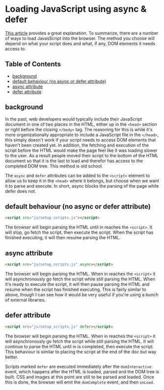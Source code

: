 # Loading JavaScript using async & defer


[This article](https://flaviocopes.com/javascript-async-defer/) provides a great explanation. To summarize, there are a number of ways to load JavasScript into the browser. The method you choose will depend on what your script does and what, if any, DOM elements it needs access to.

## Table of Contents

<!-- toc -->

- [background](#background)
- [default behaviour (no async or defer attribute)](#default-behaviour-no-async-or-defer-attribute)
- [async attribute](#async-attribute)
- [defer attribute](#defer-attribute)

<!-- tocstop -->

## background

In the past, web developers would typically include their JavaScript document in one of two places in the HTML, either up in the `<head>` section or right before the closing `</body>` tag. The reasoning for this is while it's more organizationally appropriate to include a JavaScript file in the `</head>`, this simply doesn't work if your script needs to access DOM elements that haven't been created yet. In addition, the fetching and execution of the script before the HTML would make the page feel like it was loading slower to the user. As a result people moved their script to the bottom of the HTML document so that it is the last to load and therefor has access to the completed DOM tree. This method is old school.

The `async` and `defer` attributes can be added to the `<script>` element to allow us to keep it in the `<head>` where it belongs, but choose when we want it to parse and execute. In short, async blocks the parsing of the page while defer does not.


## default behaviour (no async or defer attribute)

```html
<script src="js/setup_scripts.js"></script>
```
The browser will begin parsing the HTML until in reaches the `<script>`. It will stop, go fetch the script, then execute the script. When the script has finished executing, it will then resume parsing the HTML.


## async attribute

```html
<script src="js/setup_scripts.js" async></script>
```
The browser will begin parsing the HTML. When in reaches the `<script>` it will asynchronously go fetch the script while still parsing the HTML. When it's ready to execute the script, it will then pause parsing the HTML and resume when the script has finished executing. This is fairly similar to above, though I can see how it would be very useful if you're using a bunch of external libraries.


## defer attribute

```html
<script src="js/setup_scripts.js" defer></script>
```
The browser will begin parsing the HTML. When in reaches the `<script>` it will asynchronously go fetch the script while still parsing the HTML. It will continue to parse the HTML until in is completed, then execute the script. This behaviour is similar to placing the script at the end of the doc but way better.

Scripts marked `defer` are executed immediately after the `domInteractive` event, which happens after the HTML is loaded, parsed and the DOM tree is built. CSS and images at this point are still to be parsed and loaded. Once this is done, the browser will emit the `domComplete` event, and then `onLoad`.
